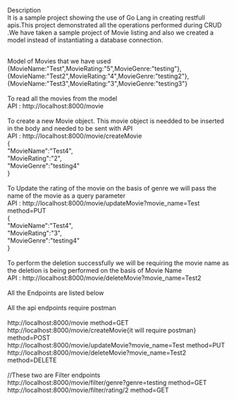 Description<br />
It is a sample project showing the use of Go Lang in creating restfull apis.This project demonstrated all the operations performed during CRUD .We have taken a sample project of Movie listing and also we created a model instead of instantiating a database connection.

<br />Model of Movies that we have used<br />
{MovieName:"Test",MovieRating:"5",MovieGenre:"testing"},<br />
{MovieName:"Test2",MovieRating:"4",MovieGenre:"testing2"},<br />
{MovieName:"Test3",MovieRating:"3",MovieGenre:"testing3"}<br />
<br />
To read all the movies from the model<br />
API : http://localhost:8000/movie<br />
<br />
To create a new Movie object. This movie object is needded to be inserted in the body and needed to be sent with API<br />
API : http://localhost:8000/movie/createMovie<br />
{<br />
    "MovieName":"Test4",<br />
    "MovieRating":"2",<br />
    "MovieGenre":"testing4"<br />
}<br />
<br />
To Update the rating of the movie on the basis of genre we will pass the name of the movie as a query parameter <br />
API :  http://localhost:8000/movie/updateMovie?movie_name=Test method=PUT <br />
{<br />
	"MovieName":"Test4",<br />
	"MovieRating":"3",<br />
	"MovieGenre":"testing4"<br />
}<br />
<br />
To perform the deletion successfully we will be requiring the movie name as the deletion is being performed on the basis of Movie Name<br />
API : http://localhost:8000/movie/deleteMovie?movie_name=Test2<br />
<br />
All the Endpoints are listed below<br />
 <br />All the api endpoints require postman  
 <br />http://localhost:8000/movie   method=GET
 <br />http://localhost:8000/movie/createMovie{it will require postman} method=POST
 <br />http://localhost:8000/movie/updateMovie?movie_name=Test method=PUT
 <br />http://localhost:8000/movie/deleteMovie?movie_name=Test2 method=DELETE
 <br />
 <br />//These two are Filter endpoints 
 <br />http://localhost:8000/movie/filter/genre?genre=testing method=GET
 <br />http://localhost:8000/movie/filter/rating/2 method=GET

